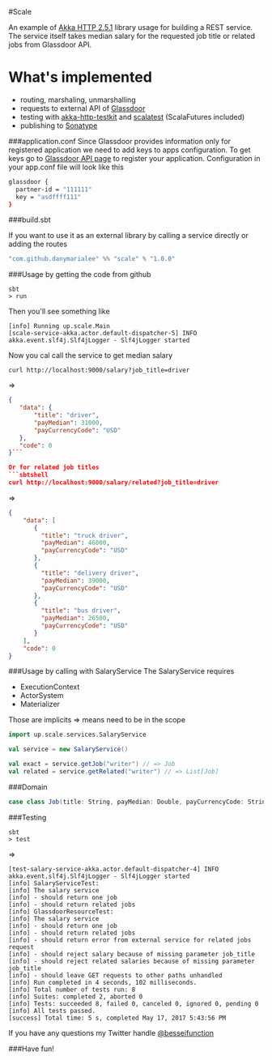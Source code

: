 #Scale

An example of [Akka HTTP 2.5.1](http://akka.io/docs/?_ga=2.132477901.2114488730.1495028763-1586046796.1493973640) library usage for building a REST service.
The service itself takes median salary for the requested job title or related jobs from Glassdoor API. 

# What's implemented
- routing, marshaling, unmarshalling
- requests to external API of [Glassdoor](www.glassdoor.com)
- testing with [akka-http-testkit](http://doc.akka.io/docs/akka-http/10.0.5/scala/http/routing-dsl/testkit.html) and [scalatest](http://www.scalatest.org/) (ScalaFutures included)
- publishing to [Sonatype](oss.sonatype.org)


###application.conf
Since Glassdoor provides information only for registered application we need to add keys to apps configuration.
To get keys go to [Glassdoor API page](www.glassdoor.com/developer/index.htm) to register your application. 
Configuration in your app.conf file will look like this
```sh
glassdoor {
  partner-id = "111111"
  key =	"asdffff111"
}
 ```
 
###build.sbt 

If you want to use it as an external library by calling a service directly or adding the routes
```scala
"com.github.danymarialee" %% "scale" % "1.0.0"
 ```


###Usage by getting the code from github
```sbtshell
sbt
> run
 ```
Then you'll see something like 
```sbtshell
[info] Running up.scale.Main 
[scale-service-akka.actor.default-dispatcher-5] INFO akka.event.slf4j.Slf4jLogger - Slf4jLogger started
```
Now you cal call the service to get median salary
```sbtshell
curl http://localhost:9000/salary?job_title=driver
```
=> 
```json
{
   "data": {
       "title": "driver",
       "payMedian": 31000,
       "payCurrencyCode": "USD"
   },
   "code": 0
}```

Or for related job titles
```sbtshell
curl http://localhost:9000/salary/related?job_title=driver
```
=>
```json
{
    "data": [
       {
         "title": "truck driver",
         "payMedian": 46000,
         "payCurrencyCode": "USD"
       },
       {
         "title": "delivery driver",
         "payMedian": 39000,
         "payCurrencyCode": "USD"
       },
       {
         "title": "bus driver",
         "payMedian": 26500,
         "payCurrencyCode": "USD"
       }
    ],
    "code": 0
}
```

###Usage by calling with SalaryService
The SalaryService requires 

- ExecutionContext
- ActorSystem
- Materializer

Those are implicits => means need to be in the scope

```scala
import up.scale.services.SalaryService

val service = new SalaryService()

val exact = service.getJob("writer") // => Job
val related = service.getRelated("writer") // => List[Job]
```

###Domain
```scala
case class Job(title: String, payMedian: Double, payCurrencyCode: String)
```

###Testing
```sbtshell
sbt
> test
```
=>
```sbtshell
[test-salary-service-akka.actor.default-dispatcher-4] INFO akka.event.slf4j.Slf4jLogger - Slf4jLogger started
[info] SalaryServiceTest:
[info] The salary service
[info] - should return one job
[info] - should return related jobs
[info] GlassdoorResourceTest:
[info] The salary service
[info] - should return one job
[info] - should return related jobs
[info] - should return error from external service for related jobs request
[info] - should reject salary because of missing parameter job_title
[info] - should reject related salaries because of missing parameter job_title
[info] - should leave GET requests to other paths unhandled
[info] Run completed in 4 seconds, 102 milliseconds.
[info] Total number of tests run: 8
[info] Suites: completed 2, aborted 0
[info] Tests: succeeded 8, failed 0, canceled 0, ignored 0, pending 0
[info] All tests passed.
[success] Total time: 5 s, completed May 17, 2017 5:43:56 PM
```

If you have any questions my Twitter handle [@besseifunction](https://twitter.com/besseifunction)

###Have fun!

